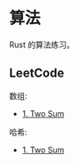 # 算法

Rust 的算法练习。

## LeetCode

数组:
- [1. Two Sum](./leetcode/1.rs)

哈希:
- [1. Two Sum](./leetcode/1.rs)